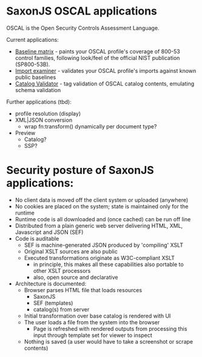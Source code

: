 
# SaxonJS OSCAL applications

OSCAL is the Open Security Controls Assessment Language.

Current applications:

* [Baseline matrix](baseline-matrix) - paints your OSCAL profile's coverage of 800-53 control families, following look/feel of the official NIST publication (SP800-53B).
* [Import examiner](import-examiner) - validates your OSCAL profile's imports against known public baselines
* [Catalog Validator](validator/catalog.html) - tag validation of OSCAL catalog contents, emulating schema validation
 
Further applications (tbd):

- profile resolution (display)
- XML\|JSON conversion
  - wrap fn:transform() dynamically per document type?
- Preview
  - Catalog?
  - SSP?

# Security posture of SaxonJS applications:

* No client data is moved off the client system or uploaded (anywhere)
* No cookies are placed on the system; state is maintained only for the runtime
* Runtime code is all downloaded and (once cached) can be run off line
* Distributed from a plain generic web server delivering HTML, XML, Javascript and JSON (SEF)
* Code is auditable
  * SEF is machine-generated JSON produced by 'compiling' XSLT
  * Original XSLT sources are also public
  * Executed transformations originate as W3C-compliant XSLT
    * in principle, this makes all these capabilities also portable to other XSLT processors
    * also, open source and declarative
* Architecture is documented:
  * Browser parses HTML file that loads resources
    * SaxonJS
    * SEF (templates)
    * catalog(s) from server
  * Initial transformation over base catalog is rendered with UI
  * The user loads a file from the system into the browser
    * Page is refreshed with rendered outputs from processing this input through template set for viewer to inspect
  * Nothing is saved (a user would have to take a screenshot or scrape contents)
